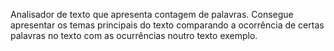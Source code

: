 Analisador de texto que apresenta contagem de palavras. Consegue apresentar os temas principais do texto comparando a ocorrência de certas palavras no texto com as ocurrências noutro texto exemplo. 